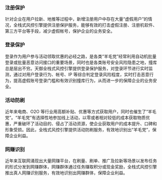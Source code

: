 
### 注册保护
针对企业在用户拉新、地推等过程中，新增注册用户中存在大量“虚假用户”的情况，全栈式风控引擎提供注册保护服务，能够有效的打击虚假注册、注册机软件、第三方平台等手段，减少虚假帐号，保护企业的业务安全。


### 登录保护
登录作为用户参与活动领取优惠的必经之路，是各类“羊毛党”经常利用自动机批量登录或批量恶意访问接口的重要场景，同时也是各类账号安全风险隐患之地，撞库总是层出不穷。天御全栈式风控引擎提供登录保护服务，对登录环节进行实时监测，通过对用户登录行为、帐号、IP 等综合判定登录风险程度，实时打击恶意行为，提高虚假账号登录门槛和有效识别撞库行为，从而进一步的保障企业的业务安全。

### 活动防刷
近年来电商、O2O 等行业用高额补贴、优惠等方式获取用户，同时也催生了“羊毛党”。“羊毛党”有选择性地参加线上活动，以零或者相对较低的成本获取物质优惠，严重破环了活动目的、侵占了活动资源，使企业获取用户的成本提升、口碑和形象受损。因此，全栈式风控引擎提供活动防刷服务，有效地识别出“羊毛党”，保障企业利益。



### 网赚识别
近年来互联网涌现出大量网赚平台，在刷量、刷单、推广及拉新等场景以发布任务的形式分发到网赚群体，网赚群体通过任务赚取积分或现金奖励，全栈式风控引擎推出真人网赚识别服务，有效地识别出网赚群体，保障企业利益。
